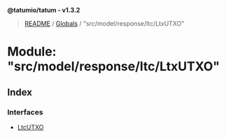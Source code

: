 **@tatumio/tatum - v1.3.2**

> [README](../README.md) / [Globals](../globals.md) / "src/model/response/ltc/LtxUTXO"

# Module: "src/model/response/ltc/LtxUTXO"

## Index

### Interfaces

* [LtcUTXO](../interfaces/_src_model_response_ltc_ltxutxo_.ltcutxo.md)
